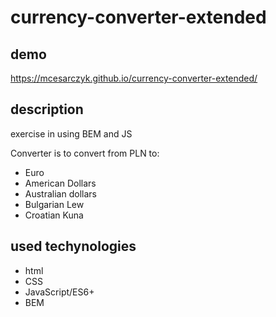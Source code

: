 # currency-converter-extended

## demo

https://mcesarczyk.github.io/currency-converter-extended/

## description

exercise in using BEM and JS

Converter is to convert from PLN to:
- Euro
- American Dollars
- Australian dollars
- Bulgarian Lew
- Croatian Kuna

## used techynologies

- html
- CSS
- JavaScript/ES6+
- BEM
